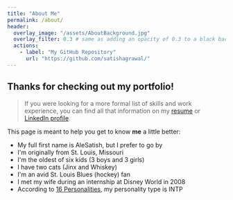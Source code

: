 ```yaml
---
title: "About Me"
permalink: /about/
header:
  overlay_image: "/assets/AboutBackground.jpg"
  overlay_filter: 0.3 # same as adding an opacity of 0.3 to a black background
  actions:
    - label: "My GitHub Repository"
      url: "https://github.com/satishagrawal/"
---
```


## Thanks for checking out my portfolio!
>If you were looking for a more formal list of skills and work experience, you can find all that information on my [resume](https://SatishAgrawal.github.io/assets/Resume.pdf) or [LinkedIn profile](https://www.linkedin.com/in/SatishAgrawal/).

This page is meant to help you get to know **me** a little better:

* My full first name is AleSatish, but I prefer to go by
* I'm originally from St. Louis, Missouri
* I'm the oldest of six kids (3 boys and 3 girls)
* I have two cats (Jinx and Whiskey)
* I'm an avid St. Louis Blues (hockey) fan
* I met my wife during an internship at Disney World in 2008
* According to [16 Personalities](https://www.16personalities.com/), my personality type is INTP
